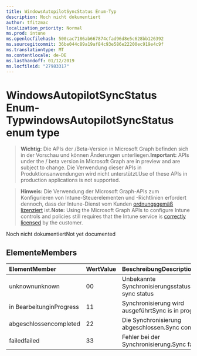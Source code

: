 ```yaml
---
title: WindowsAutopilotSyncStatus Enum-Typ
description: Noch nicht dokumentiert
author: tfitzmac
localization_priority: Normal
ms.prod: intune
ms.openlocfilehash: 500cac7186ab667874cfad96d8e5c628bb126392
ms.sourcegitcommit: 36be044c89a19af84c93e586e22200ec919e4c9f
ms.translationtype: MT
ms.contentlocale: de-DE
ms.lasthandoff: 01/12/2019
ms.locfileid: "27983317"
---
```

# <a name="windowsautopilotsyncstatus-enum-type"></a><span data-ttu-id="9df6c-103">WindowsAutopilotSyncStatus Enum-Typ</span><span class="sxs-lookup"><span data-stu-id="9df6c-103">windowsAutopilotSyncStatus enum type</span></span>

> <span data-ttu-id="9df6c-104">**Wichtig:** Die APIs der /Beta-Version in Microsoft Graph befinden sich in der Vorschau und können Änderungen unterliegen.</span><span class="sxs-lookup"><span data-stu-id="9df6c-104">**Important:** APIs under the / beta version in Microsoft Graph are in preview and are subject to change.</span></span> <span data-ttu-id="9df6c-105">Die Verwendung dieser APIs in Produktionsanwendungen wird nicht unterstützt.</span><span class="sxs-lookup"><span data-stu-id="9df6c-105">Use of these APIs in production applications is not supported.</span></span>

> <span data-ttu-id="9df6c-106">**Hinweis:** Die Verwendung der Microsoft Graph-APIs zum Konfigurieren von Intune-Steuerelementen und -Richtlinien erfordert dennoch, dass der Intune-Dienst vom Kunden [ordnungsgemäß lizenziert](https://go.microsoft.com/fwlink/?linkid=839381) ist.</span><span class="sxs-lookup"><span data-stu-id="9df6c-106">**Note:** Using the Microsoft Graph APIs to configure Intune controls and policies still requires that the Intune service is [correctly licensed](https://go.microsoft.com/fwlink/?linkid=839381) by the customer.</span></span>

<span data-ttu-id="9df6c-107">Noch nicht dokumentiert</span><span class="sxs-lookup"><span data-stu-id="9df6c-107">Not yet documented</span></span>
## <a name="members"></a><span data-ttu-id="9df6c-108">Elemente</span><span class="sxs-lookup"><span data-stu-id="9df6c-108">Members</span></span>
|<span data-ttu-id="9df6c-109">Element</span><span class="sxs-lookup"><span data-stu-id="9df6c-109">Member</span></span>|<span data-ttu-id="9df6c-110">Wert</span><span class="sxs-lookup"><span data-stu-id="9df6c-110">Value</span></span>|<span data-ttu-id="9df6c-111">Beschreibung</span><span class="sxs-lookup"><span data-stu-id="9df6c-111">Description</span></span>|
|:---|:---|:---|
|<span data-ttu-id="9df6c-112">unknown</span><span class="sxs-lookup"><span data-stu-id="9df6c-112">unknown</span></span>|<span data-ttu-id="9df6c-113">0</span><span class="sxs-lookup"><span data-stu-id="9df6c-113">0</span></span>|<span data-ttu-id="9df6c-114">Unbekannte Synchronisierungsstatus</span><span class="sxs-lookup"><span data-stu-id="9df6c-114">Unknown sync status</span></span>|
|<span data-ttu-id="9df6c-115">in Bearbeitung</span><span class="sxs-lookup"><span data-stu-id="9df6c-115">inProgress</span></span>|<span data-ttu-id="9df6c-116">1</span><span class="sxs-lookup"><span data-stu-id="9df6c-116">1</span></span>|<span data-ttu-id="9df6c-117">Synchronisierung wird ausgeführt</span><span class="sxs-lookup"><span data-stu-id="9df6c-117">Sync is in progress</span></span>|
|<span data-ttu-id="9df6c-118">abgeschlossen</span><span class="sxs-lookup"><span data-stu-id="9df6c-118">completed</span></span>|<span data-ttu-id="9df6c-119">2</span><span class="sxs-lookup"><span data-stu-id="9df6c-119">2</span></span>|<span data-ttu-id="9df6c-120">Die Synchronisierung abgeschlossen.</span><span class="sxs-lookup"><span data-stu-id="9df6c-120">Sync completed.</span></span>|
|<span data-ttu-id="9df6c-121">failed</span><span class="sxs-lookup"><span data-stu-id="9df6c-121">failed</span></span>|<span data-ttu-id="9df6c-122">3</span><span class="sxs-lookup"><span data-stu-id="9df6c-122">3</span></span>|<span data-ttu-id="9df6c-123">Fehler bei der Synchronisierung.</span><span class="sxs-lookup"><span data-stu-id="9df6c-123">Sync failed.</span></span>|





